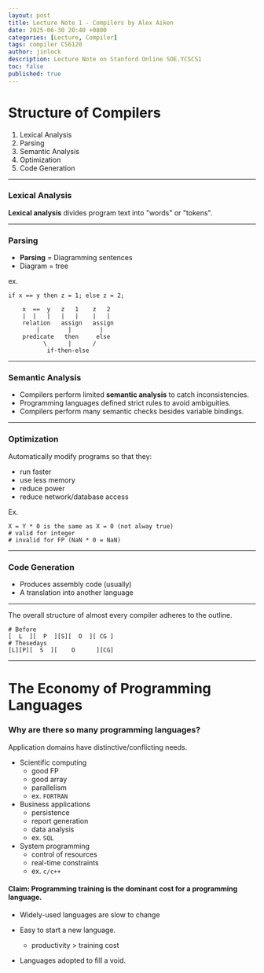 ```yaml
---
layout: post
title: Lecture Note 1 - Compilers by Alex Aiken
date: 2025-06-30 20:40 +0800
categories: [Lecture, Compiler]
tags: compiler CS6120
author: jinlock
description: Lecture Note on Stanford Online SOE.YCSCS1
toc: false
published: true
---
```


# Structure of Compilers
1. Lexical Analysis
2. Parsing
3. Semantic Analysis 
4. Optimization
5. Code Generation

---

### Lexical Analysis
**Lexical analysis** divides program text into "words" or "tokens".

---

### Parsing
* **Parsing** = Diagramming sentences  
* Diagram = tree

ex.
```
if x == y then z = 1; else z = 2;

    x  ==  y   z   1    z   2
    |  |   |   |   |    |   |
    relation   assign   assign
        |        |        |
    predicate   then     else
          \      |      /
           if-then-else
```

---

### Semantic Analysis
* Compilers perform limited **semantic analysis** to catch inconsistencies.
* Programming languages defined strict rules to avoid ambiguities.
* Compilers perform many semantic checks besides variable bindings.

---

### Optimization
Automatically modify programs so that they:
* run faster
* use less memory
* reduce power
* reduce network/database access

Ex.
```
X = Y * 0 is the same as X = 0 (not alway true)
# valid for integer 
# invalid for FP (NaN * 0 = NaN)
```

---

### Code Generation
* Produces assembly code (usually)
* A translation into another language

---

The overall structure of almost every compiler adheres to the outline.
```
# Before
[  L  ][  P  ][S][  O  ][ CG ]
# Thesedays
[L][P][  S  ][    O      ][CG] 
```

---

# The Economy of Programming Languages

### Why are there so many programming languages?
Application domains have distinctive/conflicting needs.
* Scientific computing
  - good FP
  - good array
  - parallelism
  - ex. `FORTRAN`
* Business applications
  - persistence
  - report generation
  - data analysis
  - ex. `SQL`
* System programming
  - control of resources
  - real-time constraints
  - ex. `c/c++`

#### Claim: Programming training is the dominant cost for a programming language.
* Widely-used languages are slow to change
* Easy to start a new language.
  - productivity > training cost

* Languages adopted to fill a void.